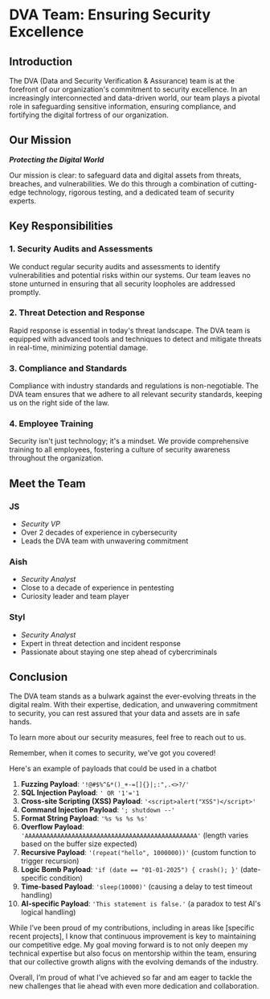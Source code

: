 # DVA Team: Ensuring Security Excellence

## Introduction

The DVA (Data and Security Verification & Assurance) team is at the forefront of our organization's commitment to security excellence. In an increasingly interconnected and data-driven world, our team plays a pivotal role in safeguarding sensitive information, ensuring compliance, and fortifying the digital fortress of our organization.

## Our Mission

**_Protecting the Digital World_**

Our mission is clear: to safeguard data and digital assets from threats, breaches, and vulnerabilities. We do this through a combination of cutting-edge technology, rigorous testing, and a dedicated team of security experts.

## Key Responsibilities

### 1. Security Audits and Assessments

We conduct regular security audits and assessments to identify vulnerabilities and potential risks within our systems. Our team leaves no stone unturned in ensuring that all security loopholes are addressed promptly.

### 2. Threat Detection and Response

Rapid response is essential in today's threat landscape. The DVA team is equipped with advanced tools and techniques to detect and mitigate threats in real-time, minimizing potential damage.

### 3. Compliance and Standards

Compliance with industry standards and regulations is non-negotiable. The DVA team ensures that we adhere to all relevant security standards, keeping us on the right side of the law.

### 4. Employee Training

Security isn't just technology; it's a mindset. We provide comprehensive training to all employees, fostering a culture of security awareness throughout the organization.

## Meet the Team

### **JS**
- _Security VP_
- Over 2 decades of experience in cybersecurity
- Leads the DVA team with unwavering commitment

### **Aish**
- _Security Analyst_
- Close to a decade of experience in pentesting
- Curiosity leader and team player

### **Styl**
- _Security Analyst_
- Expert in threat detection and incident response
- Passionate about staying one step ahead of cybercriminals

## Conclusion

The DVA team stands as a bulwark against the ever-evolving threats in the digital realm. With their expertise, dedication, and unwavering commitment to security, you can rest assured that your data and assets are in safe hands.

To learn more about our security measures, feel free to reach out to us.

Remember, when it comes to security, we've got you covered!

Here's an example of payloads that could be used in a chatbot

1. **Fuzzing Payload**: `'!@#$%^&*()_+-=[]{}|;:",.<>?/'`
2. **SQL Injection Payload**: `' OR '1'='1`
3. **Cross-site Scripting (XSS) Payload**: `'<script>alert("XSS")</script>'`
4. **Command Injection Payload**: `'; shutdown --'`
5. **Format String Payload**: `'%s %s %s %s'`
6. **Overflow Payload**: `'AAAAAAAAAAAAAAAAAAAAAAAAAAAAAAAAAAAAAAAAAAAAAAAA'` (length varies based on the buffer size expected)
7. **Recursive Payload**: `'(repeat("hello", 1000000))'` (custom function to trigger recursion)
8. **Logic Bomb Payload**: `'if (date == "01-01-2025") { crash(); }'` (date-specific condition)
9. **Time-based Payload**: `'sleep(10000)'` (causing a delay to test timeout handling)
10. **AI-specific Payload**: `'This statement is false.'` (a paradox to test AI's logical handling)


While I’ve been proud of my contributions, including in areas like [specific recent projects], I know that continuous improvement is key to maintaining our competitive edge. My goal moving forward is to not only deepen my technical expertise but also focus on mentorship within the team, ensuring that our collective growth aligns with the evolving demands of the industry.

Overall, I’m proud of what I’ve achieved so far and am eager to tackle the new challenges that lie ahead with even more dedication and collaboration.
